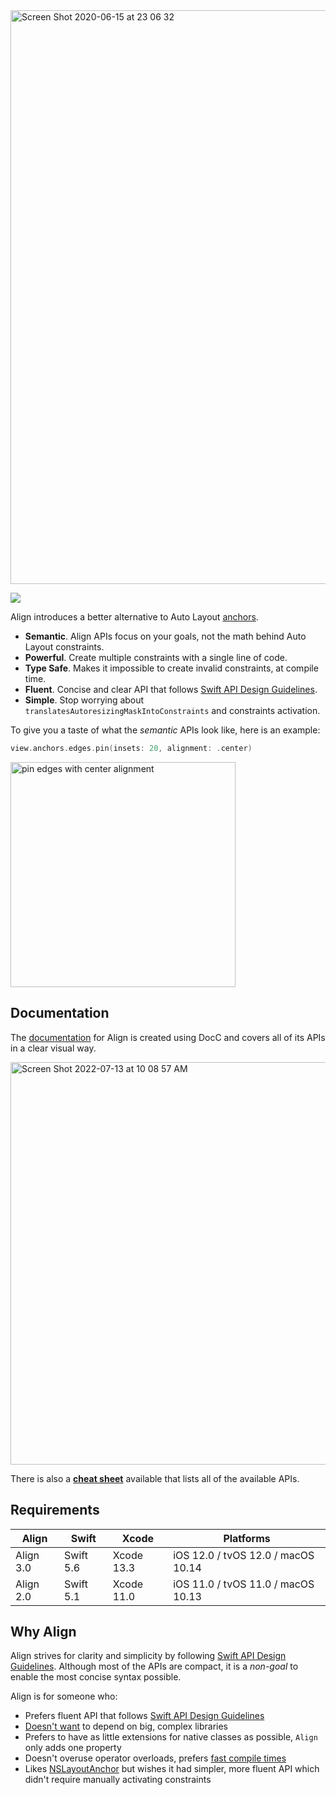 <img width="918" alt="Screen Shot 2020-06-15 at 23 06 32" src="https://user-images.githubusercontent.com/1567433/84727379-e01bed00-af5c-11ea-834d-149a991c166a.png">

<p align="left">
<img src="https://img.shields.io/badge/platforms-iOS%2C%20tvOS%2C%20macOS-lightgrey.svg">
</p>

Align introduces a better alternative to Auto Layout [anchors](https://developer.apple.com/documentation/uikit/nslayoutanchor).

- **Semantic**. Align APIs focus on your goals, not the math behind Auto Layout constraints.  
- **Powerful**. Create multiple constraints with a single line of code.  
- **Type Safe**. Makes it impossible to create invalid constraints, at compile time.  
- **Fluent**. Concise and clear API that follows [Swift API Design Guidelines](https://swift.org/documentation/api-design-guidelines/).  
- **Simple**. Stop worrying about `translatesAutoresizingMaskIntoConstraints` and constraints activation.  

To give you a taste of what the *semantic* APIs look like, here is an example:

```swift
view.anchors.edges.pin(insets: 20, alignment: .center)
```

<img src="https://user-images.githubusercontent.com/1567433/84931836-5cb7e400-b0a1-11ea-8342-ce76b151fcad.png" alt="pin edges with center alignment" width="360px"/>

## Documentation

The [documentation](https://kean-docs.github.io/align/documentation/align/) for Align is created using DocC and covers all of its APIs in a clear visual way.

<a href="https://kean-docs.github.io/align/documentation/align/">
<img alt="Screen Shot 2022-07-13 at 10 08 57 AM" src="https://user-images.githubusercontent.com/1567433/178755429-9420d25e-dad1-4e61-9a22-04139c5746e6.png"  width="644px">
</a>

There is also a [**cheat sheet**](https://github.com/kean/Align/blob/master/Docs/align-cheat-sheet.pdf) available that lists all of the available APIs.

## Requirements

| Align          | Swift       | Xcode             | Platforms                          |
|----------------|-------------|-------------------|------------------------------------|
| Align 3.0      | Swift 5.6   | Xcode 13.3        | iOS 12.0 / tvOS 12.0 / macOS 10.14 |
| Align 2.0      | Swift 5.1   | Xcode 11.0        | iOS 11.0 / tvOS 11.0 / macOS 10.13 | 

## Why Align

Align strives for clarity and simplicity by following [Swift API Design Guidelines](https://swift.org/documentation/api-design-guidelines/). Although most of the APIs are compact, it is a *non-goal* to enable the most concise syntax possible.

Align is for someone who:

- Prefers fluent API that follows [Swift API Design Guidelines](https://swift.org/documentation/api-design-guidelines/)
- [Doesn't want](http://chris.eidhof.nl/post/micro-autolayout-dsl/) to depend on big, complex libraries
- Prefers to have as little extensions for native classes as possible, `Align` only adds one property
- Doesn't overuse operator overloads, prefers [fast compile times](https://github.com/robb/Cartography/issues/215)
- Likes [NSLayoutAnchor](https://developer.apple.com/library/ios/documentation/AppKit/Reference/NSLayoutAnchor_ClassReference/index.html) but wishes it had simpler, more fluent API which didn't require manually activating constraints
